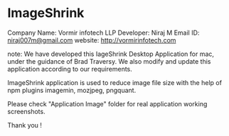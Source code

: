 # ImageShrink

Company Name: Vormir infotech LLP
Developer: Niraj M
Email ID: niraj007m@gmail.com
website: http://vormirinfotech.com

note: We have developed this IageShrink Desktop Application for mac, under the guidance of Brad Traversy. We also modify and update this application according to our requirements.

ImageShrink application is used to reduce image file size with the help of npm plugins imagemin, mozjpeg, pngquant.

Please check "Application Image" folder for real application working screenshots. 

Thank you !
